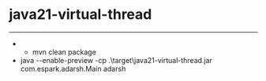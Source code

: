 # java21-virtual-thread

---

* * mvn clean package
* java --enable-preview -cp .\target\java21-virtual-thread.jar com.espark.adarsh.Main  adarsh 

